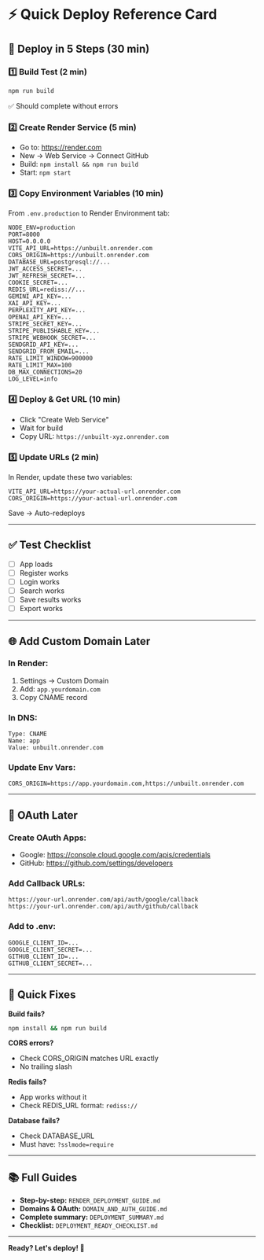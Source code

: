 # ⚡ Quick Deploy Reference Card

## 🚀 Deploy in 5 Steps (30 min)

### 1️⃣ Build Test (2 min)
```bash
npm run build
```
✅ Should complete without errors

### 2️⃣ Create Render Service (5 min)
- Go to: https://render.com
- New → Web Service → Connect GitHub
- Build: `npm install && npm run build`
- Start: `npm start`

### 3️⃣ Copy Environment Variables (10 min)
From `.env.production` to Render Environment tab:
```
NODE_ENV=production
PORT=8000
HOST=0.0.0.0
VITE_API_URL=https://unbuilt.onrender.com
CORS_ORIGIN=https://unbuilt.onrender.com
DATABASE_URL=postgresql://...
JWT_ACCESS_SECRET=...
JWT_REFRESH_SECRET=...
COOKIE_SECRET=...
REDIS_URL=rediss://...
GEMINI_API_KEY=...
XAI_API_KEY=...
PERPLEXITY_API_KEY=...
OPENAI_API_KEY=...
STRIPE_SECRET_KEY=...
STRIPE_PUBLISHABLE_KEY=...
STRIPE_WEBHOOK_SECRET=...
SENDGRID_API_KEY=...
SENDGRID_FROM_EMAIL=...
RATE_LIMIT_WINDOW=900000
RATE_LIMIT_MAX=100
DB_MAX_CONNECTIONS=20
LOG_LEVEL=info
```

### 4️⃣ Deploy & Get URL (10 min)
- Click "Create Web Service"
- Wait for build
- Copy URL: `https://unbuilt-xyz.onrender.com`

### 5️⃣ Update URLs (2 min)
In Render, update these two variables:
```
VITE_API_URL=https://your-actual-url.onrender.com
CORS_ORIGIN=https://your-actual-url.onrender.com
```
Save → Auto-redeploys

---

## ✅ Test Checklist

- [ ] App loads
- [ ] Register works
- [ ] Login works
- [ ] Search works
- [ ] Save results works
- [ ] Export works

---

## 🌐 Add Custom Domain Later

### In Render:
1. Settings → Custom Domain
2. Add: `app.yourdomain.com`
3. Copy CNAME record

### In DNS:
```
Type: CNAME
Name: app
Value: unbuilt.onrender.com
```

### Update Env Vars:
```
CORS_ORIGIN=https://app.yourdomain.com,https://unbuilt.onrender.com
```

---

## 🔐 OAuth Later

### Create OAuth Apps:
- Google: https://console.cloud.google.com/apis/credentials
- GitHub: https://github.com/settings/developers

### Add Callback URLs:
```
https://your-url.onrender.com/api/auth/google/callback
https://your-url.onrender.com/api/auth/github/callback
```

### Add to .env:
```
GOOGLE_CLIENT_ID=...
GOOGLE_CLIENT_SECRET=...
GITHUB_CLIENT_ID=...
GITHUB_CLIENT_SECRET=...
```

---

## 🐛 Quick Fixes

**Build fails?**
```bash
npm install && npm run build
```

**CORS errors?**
- Check CORS_ORIGIN matches URL exactly
- No trailing slash

**Redis fails?**
- App works without it
- Check REDIS_URL format: `rediss://`

**Database fails?**
- Check DATABASE_URL
- Must have: `?sslmode=require`

---

## 📚 Full Guides

- **Step-by-step:** `RENDER_DEPLOYMENT_GUIDE.md`
- **Domains & OAuth:** `DOMAIN_AND_AUTH_GUIDE.md`
- **Complete summary:** `DEPLOYMENT_SUMMARY.md`
- **Checklist:** `DEPLOYMENT_READY_CHECKLIST.md`

---

**Ready? Let's deploy! 🚀**
